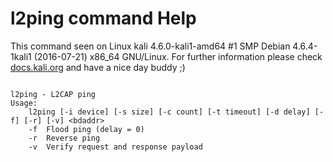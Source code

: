# l2ping command Help
 
 This command seen on Linux kali 4.6.0-kali1-amd64 #1 SMP Debian 4.6.4-1kali1 (2016-07-21) x86_64 GNU/Linux. For further information please check [docs.kali.org](docs.kali.org) and have a nice day buddy ;) 

~~~

l2ping - L2CAP ping
Usage:
	l2ping [-i device] [-s size] [-c count] [-t timeout] [-d delay] [-f] [-r] [-v] <bdaddr>
	-f  Flood ping (delay = 0)
	-r  Reverse ping
	-v  Verify request and response payload

~~~
